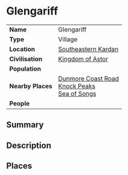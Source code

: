 # Glengariff

|||
| --- | --- |
| **Name** | Glengariff | place.4
| **Type** | Village |
| **Location** | [Southeastern Kardan](../../regions/southeastern-kardan.md) |
| **Civilisation** | [Kingdom of Astor](../../../civilisations/kingdom-of-astor/kingdom-of-astor.md) |
| **Population** | |
| **Nearby Places** | [Dunmore Coast Road](../../roads/dunmore-coast-road.md)<br>[Knock Peaks](../../topography/mountains/knock-peaks.md)<br>[Sea of Songs](../../topography/seas-bays/sea-of-songs.md) |
| **People** | |

## Summary

## Description

## Places
